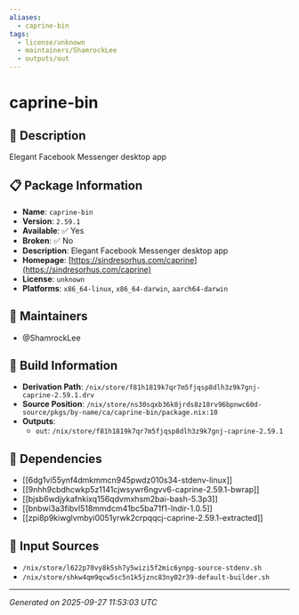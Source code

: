 ```yaml
---
aliases:
  - caprine-bin
tags:
  - license/unknown
  - maintainers/ShamrockLee
  - outputs/out
---
```


# caprine-bin

## 📝 Description

Elegant Facebook Messenger desktop app

## 📋 Package Information

- **Name**: `caprine-bin`
- **Version**: `2.59.1`
- **Available**: ✅ Yes
- **Broken**: ✅ No
- **Description**: Elegant Facebook Messenger desktop app
- **Homepage**: [https://sindresorhus.com/caprine](https://sindresorhus.com/caprine)
- **License**: `unknown`
- **Platforms**: `x86_64-linux`, `x86_64-darwin`, `aarch64-darwin`
## 👥 Maintainers

- @ShamrockLee


## 🔧 Build Information

- **Derivation Path**: `/nix/store/f81h1819k7qr7m5fjqsp8dlh3z9k7gnj-caprine-2.59.1.drv`
- **Source Position**: `/nix/store/ns30sqxb36k8jrds8z18rv96bpnwc60d-source/pkgs/by-name/ca/caprine-bin/package.nix:10`
- **Outputs**:
  - `out`:  `/nix/store/f81h1819k7qr7m5fjqsp8dlh3z9k7gnj-caprine-2.59.1`

## 🔗 Dependencies

- [[6dg1vi55ynf4dmkmmcn945pwdz010s34-stdenv-linux]]
- [[9nhh9cbdhcwkp5z1141cjwsywr6ngvv6-caprine-2.59.1-bwrap]]
- [[bjsb6wdjykafnkixq156qdvmxhsm2bai-bash-5.3p3]]
- [[bnbwi3a3fibvl518mmdcm41bc5ba71f1-lndir-1.0.5]]
- [[zpi8p9kiwglvmbyi0051yrwk2crpqqcj-caprine-2.59.1-extracted]]

## 📁 Input Sources

- `/nix/store/l622p70vy8k5sh7y5wizi5f2mic6ynpg-source-stdenv.sh`
- `/nix/store/shkw4qm9qcw5sc5n1k5jznc83ny02r39-default-builder.sh`

---
*Generated on 2025-09-27 11:53:03 UTC*
